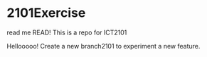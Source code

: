# 2101Exercise

read me READ!
This is a repo for ICT2101 

Hellooooo!
Create a new branch2101 to experiment a new feature.
